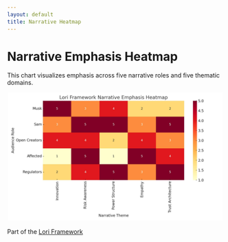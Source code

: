 ```yaml
---
layout: default
title: Narrative Heatmap
---
```


# Narrative Emphasis Heatmap

This chart visualizes emphasis across five narrative roles and five thematic domains.

<p align="center">
<img src="../assets/images/unnamed.png" alt="Narrative Emphasis Heatmap" width="500">
</p>


Part of the [Lori Framework](https://frameworklori.github.io/lori-framework-site)


